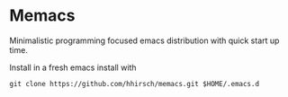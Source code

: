 # Memacs
Minimalistic programming focused emacs distribution with quick start up time.

Install in a fresh emacs install with 
```
git clone https://github.com/hhirsch/memacs.git $HOME/.emacs.d
```
